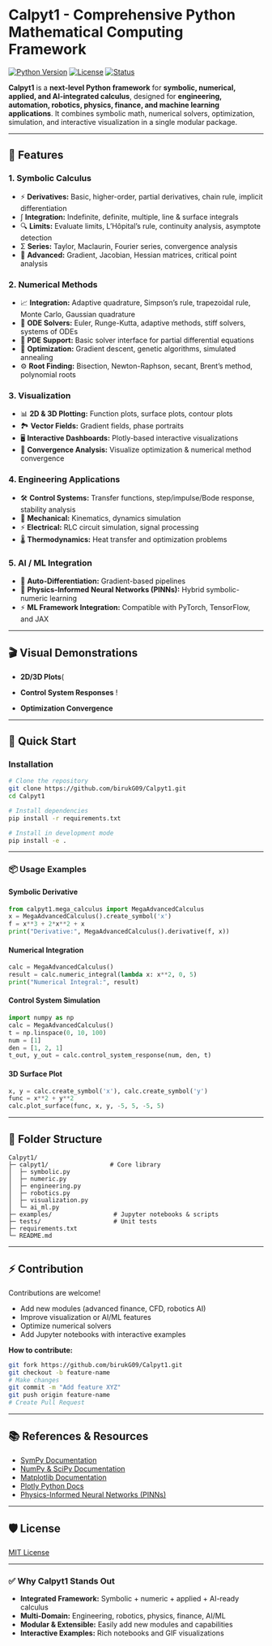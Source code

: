 # Calpyt1 - Comprehensive Python Mathematical Computing Framework

[![Python Version](https://img.shields.io/badge/python-3.8%2B-blue.svg)](https://python.org)
[![License](https://img.shields.io/badge/license-MIT-green.svg)](LICENSE)
[![Status](https://img.shields.io/badge/status-active-brightgreen.svg)]()

**Calpyt1** is a **next-level Python framework** for **symbolic, numerical, applied, and AI-integrated calculus**, designed for **engineering, automation, robotics, physics, finance, and machine learning applications**. It combines symbolic math, numerical solvers, optimization, simulation, and interactive visualization in a single modular package.

---

## 🌟 Features

### 1. Symbolic Calculus

* ⚡ **Derivatives:** Basic, higher-order, partial derivatives, chain rule, implicit differentiation
* ∫ **Integration:** Indefinite, definite, multiple, line & surface integrals
* 🔍 **Limits:** Evaluate limits, L’Hôpital’s rule, continuity analysis, asymptote detection
* Σ **Series:** Taylor, Maclaurin, Fourier series, convergence analysis
* 🧮 **Advanced:** Gradient, Jacobian, Hessian matrices, critical point analysis

### 2. Numerical Methods

* 📈 **Integration:** Adaptive quadrature, Simpson’s rule, trapezoidal rule, Monte Carlo, Gaussian quadrature
* 🔄 **ODE Solvers:** Euler, Runge-Kutta, adaptive methods, stiff solvers, systems of ODEs
* 🌊 **PDE Support:** Basic solver interface for partial differential equations
* 🧩 **Optimization:** Gradient descent, genetic algorithms, simulated annealing
* ⚙️ **Root Finding:** Bisection, Newton-Raphson, secant, Brent’s method, polynomial roots

### 3. Visualization

* 📊 **2D & 3D Plotting:** Function plots, surface plots, contour plots
* 🏞 **Vector Fields:** Gradient fields, phase portraits
* 🖥 **Interactive Dashboards:** Plotly-based interactive visualizations
* 🔄 **Convergence Analysis:** Visualize optimization & numerical method convergence

### 4. Engineering Applications

* 🛠 **Control Systems:** Transfer functions, step/impulse/Bode response, stability analysis
* 🤖 **Mechanical:** Kinematics, dynamics simulation
* ⚡ **Electrical:** RLC circuit simulation, signal processing
* 🌡 **Thermodynamics:** Heat transfer and optimization problems

### 5. AI / ML Integration

* 🤖 **Auto-Differentiation:** Gradient-based pipelines
* 🧠 **Physics-Informed Neural Networks (PINNs):** Hybrid symbolic-numeric learning
* ⚡ **ML Framework Integration:** Compatible with PyTorch, TensorFlow, and JAX

---

## 🎬 Visual Demonstrations 

* **2D/3D Plots**(

* **Control System Responses**
  !

* **Optimization Convergence**
  
---

## 🚀 Quick Start

### Installation

```bash
# Clone the repository
git clone https://github.com/birukG09/Calpyt1.git
cd Calpyt1

# Install dependencies
pip install -r requirements.txt

# Install in development mode
pip install -e .
```

---

### 📦 Usage Examples

#### Symbolic Derivative

```python
from calpyt1.mega_calculus import MegaAdvancedCalculus
x = MegaAdvancedCalculus().create_symbol('x')
f = x**3 + 2*x**2 + x
print("Derivative:", MegaAdvancedCalculus().derivative(f, x))
```

#### Numerical Integration

```python
calc = MegaAdvancedCalculus()
result = calc.numeric_integral(lambda x: x**2, 0, 5)
print("Numerical Integral:", result)
```

#### Control System Simulation

```python
import numpy as np
calc = MegaAdvancedCalculus()
t = np.linspace(0, 10, 100)
num = [1]
den = [1, 2, 1]
t_out, y_out = calc.control_system_response(num, den, t)
```

#### 3D Surface Plot

```python
x, y = calc.create_symbol('x'), calc.create_symbol('y')
func = x**2 + y**2
calc.plot_surface(func, x, y, -5, 5, -5, 5)
```

---

## 📂 Folder Structure

```
Calpyt1/
├─ calpyt1/                 # Core library
│  ├─ symbolic.py
│  ├─ numeric.py
│  ├─ engineering.py
│  ├─ robotics.py
│  ├─ visualization.py
│  └─ ai_ml.py
├─ examples/                 # Jupyter notebooks & scripts
├─ tests/                    # Unit tests
├─ requirements.txt
└─ README.md
```

---

## ⚡ Contribution

Contributions are welcome!

* Add new modules (advanced finance, CFD, robotics AI)
* Improve visualization or AI/ML features
* Optimize numerical solvers
* Add Jupyter notebooks with interactive examples

**How to contribute:**

```bash
git fork https://github.com/birukG09/Calpyt1.git
git checkout -b feature-name
# Make changes
git commit -m "Add feature XYZ"
git push origin feature-name
# Create Pull Request
```

---

## 📚 References & Resources

* [SymPy Documentation](https://www.sympy.org/en/index.html)
* [NumPy & SciPy Documentation](https://numpy.org/doc/stable/)
* [Matplotlib Documentation](https://matplotlib.org/stable/contents.html)
* [Plotly Python Docs](https://plotly.com/python/)
* [Physics-Informed Neural Networks (PINNs)](https://deepxde.readthedocs.io/en/latest/)

---

## 🛡 License

[MIT License](LICENSE)

---

### ✅ Why Calpyt1 Stands Out

* **Integrated Framework:** Symbolic + numeric + applied + AI-ready calculus
* **Multi-Domain:** Engineering, robotics, physics, finance, AI/ML
* **Modular & Extensible:** Easily add new modules and capabilities
* **Interactive Examples:** Rich notebooks and GIF visualizations

